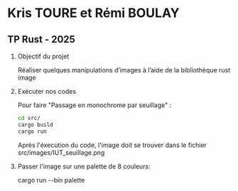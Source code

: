 # Kris TOURE et Rémi BOULAY
## TP Rust - 2025

1. Objectif du projet

    Réaliser quelques manipulations d’images à l’aide de la bibliothèque rust image

2. Exécuter nos codes

    Pour faire "Passage en monochrome par seuillage" : 

    ```bash
    cd src/
    cargo build
    cargo run
    ```

    Après l'éxecution du code, l'image doit se trouver dans le fichier src/images/IUT_seuillage.png 

3. Passer l'image sur une palette de 8 couleurs:

   cargo run --bin palette